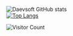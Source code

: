 ![Daevsoft GitHub stats](https://github-readme-stats.vercel.app/api?username=Daevsoft&show_icons=true&theme=tokyonight) 
<br>
[![Top Langs](https://github-readme-stats.vercel.app/api/top-langs/?username=Daevsoft&layout=compact)](https://github.com/Daevsoft/github-readme-stats)
<br>
<!-- ## 👁‍🗨 Visitors Count -->
![Visitor Count](https://profile-counter.glitch.me/{daevsoft}/count.svg)
